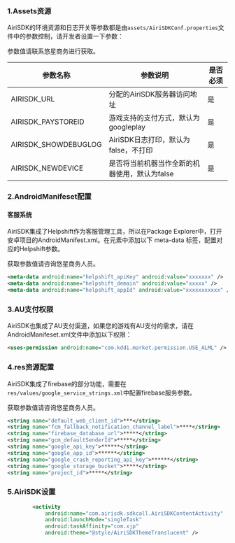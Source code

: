 

### 1.Assets资源

AiriSDK的环境资源和日志开关等参数都是由```assets/AiriSDKConf.properties```文件中的参数控制，请开发者设置一下参数：

参数值请联系悠星商务进行获取。

| 参数名称 | 参数说明 | 是否必须 |
| ------ | ------ | ------ |
| AIRISDK_URL | 分配的AiriSDK服务器访问地址 | 是 |
| AIRISDK_PAYSTOREID | 游戏支持的支付方式，默认为googleplay | 是 |
| AIRISDK_SHOWDEBUGLOG | AiriSDK日志打印，默认为false，不打印 | 是 |
| AIRISDK_NEWDEVICE | 是否将当前机器当作全新的机器使用，默认为false | 是 |

### 2.AndroidManifeset配置

#### 客服系统

AiriSDK集成了Helpshift作为客服管理工具，所以在Package Explorer中，打开安卓项目的AndroidManifest.xml。在<application>元素中添加以下 meta-data 标签，配置对应的Helpshift参数。

获取参数值请咨询悠星商务人员。

```xml
<meta-data android:name="helpshift_apiKey" android:value="xxxxxxx" />
<meta-data android:name="helpshift_demain" android:value="xxxxx" />
<meta-data android:name="helpshift_appId" android:value="xxxxxxxxxxx" />
```

### 3.AU支付权限

AiriSDK也集成了AU支付渠道，如果您的游戏有AU支付的需求，请在AndroidManifeset.xml文件中添加以下权限：

```xml
<uses-permission android:name="com.kddi.market.permission.USE_ALML" />
```


### 4.res资源配置

AiriSDK集成了firebase的部分功能，需要在```res/values/google_service_strings.xml```中配置firebase服务参数。

获取参数值请咨询悠星商务人员。

```xml
<string name="default_web_client_id">***</string>
<string name="fcm_fallback_notification_channel_label">****</string>
<string name="firebase_database_url">*****</string>
<string name="gcm_defaultSenderId">*****</string>
<string name="google_api_key">******</string>
<string name="google_app_id">******</string>
<string name="google_crash_reporting_api_key">******</string>
<string name="google_storage_bucket">*****</string>
<string name="project_id">*****</string>
```
### 5.AiriSDK设置
```xml
        <activity
            android:name="com.airisdk.sdkcall.AiriSDKContentActivity"
            android:launchMode="singleTask"
            android:taskAffinity="com.xjp"
            android:theme="@style/AiriSDKThemeTranslucent" />
```
